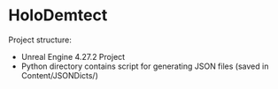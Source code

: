 # HoloDemtect

Project structure:
- Unreal Engine 4.27.2 Project
- Python directory contains script for generating JSON files (saved in Content/JSONDicts/)

